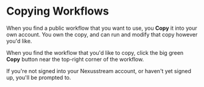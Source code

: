 # Copying Workflows

When you find a public workflow that you want to use, you **Copy** it into your own account. You own the copy, and can run and modify that copy however you'd like.

When you find the workflow that you'd like to copy, click the big green **Copy** button near the top-right corner of the workflow.

If you're not signed into your Nexusstream account, or haven't yet signed up, you'll be prompted to. 

<Footer />
